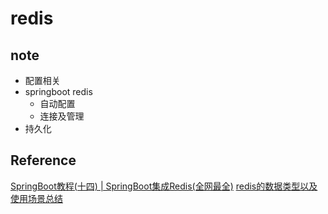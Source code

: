 # redis

## note

- 配置相关
- springboot redis
    - 自动配置
    - 连接及管理
- 持久化

## Reference

[SpringBoot教程(十四) | SpringBoot集成Redis(全网最全)](https://cloud.tencent.com/developer/article/1975743)
[redis的数据类型以及使用场景总结](https://juejin.cn/post/7193618755153788983)

